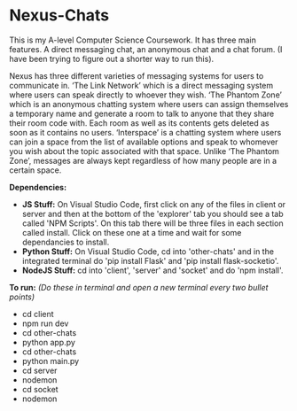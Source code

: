 # Nexus-Chats

This is my A-level Computer Science Coursework. It has three main features. A direct messaging chat, an anonymous chat and a chat forum. (I have been trying to figure out a shorter way to run this).
<p>
Nexus has three different varieties of messaging systems for users to communicate in.
‘The Link Network’ which is a direct messaging system where users can speak directly to whoever they wish. ‘The Phantom Zone’ which is an anonymous chatting system where users can assign themselves a temporary name and generate a room to talk to anyone that they share their room code with. Each room as well as its contents gets deleted as soon as it contains no users. ‘Interspace’ is a chatting system where users can join a space from the list of available options and speak to whomever you wish about the topic associated with that space. Unlike ‘The Phantom Zone’, messages are always kept regardless of how many people are in a certain space. 
</p>

**Dependencies:**
* **JS Stuff:** On Visual Studio Code, first click on any of the files in client or server and then at the bottom of the 'explorer' tab you should see a tab called 'NPM Scripts'. On this tab there will be three files in each section called install. Click on these one at a time and wait for some dependancies to install.
* **Python Stuff:** On Visual Studio Code, cd into 'other-chats' and in the integrated terminal do 'pip install Flask' and 'pip install flask-socketio'.
* **NodeJS Stuff:** cd into 'client', 'server' and 'socket' and do 'npm install'.

**To run:** _(Do these in terminal and open a new terminal every two bullet points)_
* cd client
* npm run dev
* cd other-chats
* python app.py
* cd other-chats
* python main.py
* cd server
* nodemon
* cd socket
* nodemon
